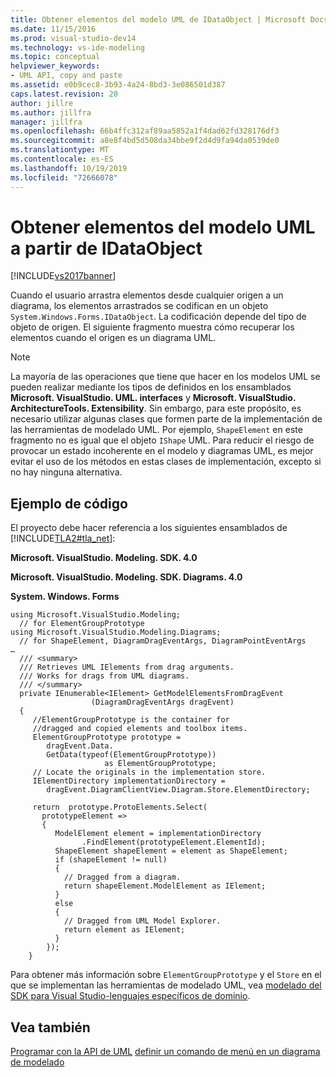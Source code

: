 ```yaml
---
title: Obtener elementos del modelo UML de IDataObject | Microsoft Docs
ms.date: 11/15/2016
ms.prod: visual-studio-dev14
ms.technology: vs-ide-modeling
ms.topic: conceptual
helpviewer_keywords:
- UML API, copy and paste
ms.assetid: e0b9cec8-3b93-4a24-8bd3-3e086501d387
caps.latest.revision: 20
author: jillre
ms.author: jillfra
manager: jillfra
ms.openlocfilehash: 66b4ffc312af89aa5852a1f4dad62fd328176df3
ms.sourcegitcommit: a8e8f4bd5d508da34bbe9f2d4d9fa94da0539de0
ms.translationtype: MT
ms.contentlocale: es-ES
ms.lasthandoff: 10/19/2019
ms.locfileid: "72666078"
---
```

# <a name="get-uml-model-elements-from-idataobject"></a>Obtener elementos del modelo UML a partir de IDataObject
[!INCLUDE[vs2017banner](../includes/vs2017banner.md)]

Cuando el usuario arrastra elementos desde cualquier origen a un diagrama, los elementos arrastrados se codifican en un objeto `System.Windows.Forms.IDataObject`. La codificación depende del tipo de objeto de origen. El siguiente fragmento muestra cómo recuperar los elementos cuando el origen es un diagrama UML.

> [!NOTE]
> La mayoría de las operaciones que tiene que hacer en los modelos UML se pueden realizar mediante los tipos de definidos en los ensamblados **Microsoft. VisualStudio. UML. interfaces** y **Microsoft. VisualStudio. ArchitectureTools. Extensibility**. Sin embargo, para este propósito, es necesario utilizar algunas clases que formen parte de la implementación de las herramientas de modelado UML. Por ejemplo, `ShapeElement` en este fragmento no es igual que el objeto `IShape` UML. Para reducir el riesgo de provocar un estado incoherente en el modelo y diagramas UML, es mejor evitar el uso de los métodos en estas clases de implementación, excepto si no hay ninguna alternativa.

## <a name="code-sample"></a>Ejemplo de código
 El proyecto debe hacer referencia a los siguientes ensamblados de [!INCLUDE[TLA2#tla_net](../includes/tla2sharptla-net-md.md)]:

 **Microsoft. VisualStudio. Modeling. SDK. 4.0**

 **Microsoft. VisualStudio. Modeling. SDK. Diagrams. 4.0**

 **System. Windows. Forms**

```
using Microsoft.VisualStudio.Modeling;
  // for ElementGroupPrototype
using Microsoft.VisualStudio.Modeling.Diagrams;
  // for ShapeElement, DiagramDragEventArgs, DiagramPointEventArgs
… 
  /// <summary>
  /// Retrieves UML IElements from drag arguments.
  /// Works for drags from UML diagrams.
  /// </summary>
  private IEnumerable<IElement> GetModelElementsFromDragEvent
                  (DiagramDragEventArgs dragEvent)
  {
     //ElementGroupPrototype is the container for
     //dragged and copied elements and toolbox items.
     ElementGroupPrototype prototype =
        dragEvent.Data.
        GetData(typeof(ElementGroupPrototype))
                     as ElementGroupPrototype;
     // Locate the originals in the implementation store.
     IElementDirectory implementationDirectory =
        dragEvent.DiagramClientView.Diagram.Store.ElementDirectory;

     return  prototype.ProtoElements.Select(
       prototypeElement =>
       {
          ModelElement element = implementationDirectory
                .FindElement(prototypeElement.ElementId);
          ShapeElement shapeElement = element as ShapeElement;
          if (shapeElement != null)
          {
            // Dragged from a diagram.
            return shapeElement.ModelElement as IElement;
          }
          else
          {
            // Dragged from UML Model Explorer.
            return element as IElement;
          }
        });
    }
```

 Para obtener más información sobre `ElementGroupPrototype` y el `Store` en el que se implementan las herramientas de modelado UML, vea [modelado del SDK para Visual Studio-lenguajes específicos de dominio](../modeling/modeling-sdk-for-visual-studio-domain-specific-languages.md).

## <a name="see-also"></a>Vea también
 [Programar con la API de UML](../modeling/programming-with-the-uml-api.md) [definir un comando de menú en un diagrama de modelado](../modeling/define-a-menu-command-on-a-modeling-diagram.md)
